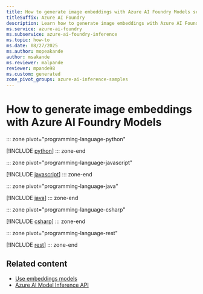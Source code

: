 ```yaml
---
title: How to generate image embeddings with Azure AI Foundry Models service
titleSuffix: Azure AI Foundry
description: Learn how to generate image embeddings with Azure AI Foundry Models
ms.service: azure-ai-foundry
ms.subservice: azure-ai-foundry-inference
ms.topic: how-to
ms.date: 08/27/2025
ms.author: mopeakande
author: msakande
ms.reviewer: malpande
reviewer: mpande98
ms.custom: generated
zone_pivot_groups: azure-ai-inference-samples
---
```


# How to generate image embeddings with Azure AI Foundry Models


::: zone pivot="programming-language-python"

[!INCLUDE [python](../../foundry-models/includes/use-image-embeddings/python.md)]
::: zone-end


::: zone pivot="programming-language-javascript"

[!INCLUDE [javascript](../../foundry-models/includes/use-image-embeddings/javascript.md)]
::: zone-end


::: zone pivot="programming-language-java"

[!INCLUDE [java](../../foundry-models/includes/use-image-embeddings/java.md)]
::: zone-end


::: zone pivot="programming-language-csharp"

[!INCLUDE [csharp](../../foundry-models/includes/use-image-embeddings/csharp.md)]
::: zone-end


::: zone pivot="programming-language-rest"

[!INCLUDE [rest](../../foundry-models/includes/use-image-embeddings/rest.md)]
::: zone-end

## Related content

* [Use embeddings models](../../model-inference/how-to/use-embeddings.md)
* [Azure AI Model Inference API](../../model-inference/reference/reference-model-inference-api.md)
